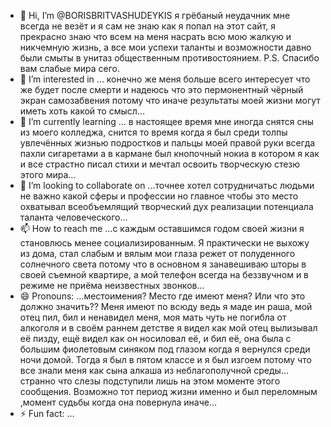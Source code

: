 - 👋 Hi, I’m @BORISBRITVASHUDEYKIS я грёбаный неудачник мне всегда не везёт и я сам не знаю как я попал на этот сайт, я прекрасно знаю что всем на меня насрать всю мою жалкую и никчемную жизнь, а все мои успехи таланты и возможности давно были смыты в унитаз общественным противостоянием. P.S. Спасибо вам слабые мира сего.
- 👀 I’m interested in ... конечно же меня больше всего интересует что же будет после смерти и надеюсь что это пермонентный чёрный экран самозабвения потому что иначе результаты моей жизни могут иметь хоть какой то смысл...
- 🌱 I’m currently learning ... в настоящее время мне иногда снятся сны из моего колледжа, снится то время когда я был среди толпы увлечённых жизнью подростков и пальцы моей правой руки всегда пахли сигаретами а в кармане был кнопочный нокиа в котором я как и все страстно писал стихи и мечтал освоить творческую стезю этого мира...
- 💞️ I’m looking to collaborate on ...точнее хотел сотрудничатьс людьми не важно какой сферы и профессии но главное чтобы это место охватывал всеобъемлящий творческий дух реализации потенциала таланта человеческого...
- 📫 How to reach me ...с каждым оставшимся годом своей жизни я становлюсь менее социализированным. Я практически не выхожу из дома, стал слабым и вялым мои глаза режет от полуденного солнечного света потому что в основном я занавешиваю шторы в своей съемной квартире, а мой телефон всегда на беззвучном и в режиме не приёма неизвестных звонков...
- 😄 Pronouns: ...местоимения? Место где имеют меня? Или что это должно значить?? Меня имеют по всюду ведь я маде ин раша, мой отец пил, бил и ненавидел меня, моя мать чуть не погибла от алкоголя и в своём раннем детстве я видел как мой отец вылизывал её пизду, ещё видел как он носиловал её, и бил её, она была с большим фиолетовым синяком под глазом когда я вернулся среди ночи домой. Тогда я был в пятом классе и я был изгоем потому что все знали меня как сына алкаша из неблагополучной среды... странно что слезы подступили лишь на этом моменте этого сообщения. Возможно тот период жизни именно и был переломным ,момент судьбы когда она повернула иначе...
- ⚡ Fun fact: ...

<!---
BORISBRITVASHUDEYKIS/BORISBRITVASHUDEYKIS is a ✨ special ✨ repository because its `README.md` (this file) appears on your GitHub profile.
You can click the Preview link to take a look at your changes.
--->
